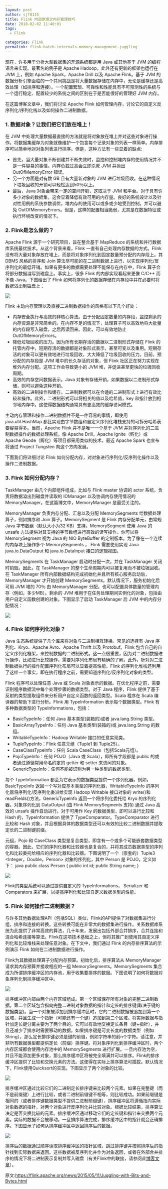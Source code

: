 ```yaml
---
layout: post
author: sjf0115
title: Flink 内部原理之内存管理技巧
date: 2018-02-02 11:40:01
tags:
  - Flink

categories: Flink
permalink: flink-batch-internals-memory-management-juggling
---
```


现在，许多用于分析大型数据集的开源系统都是用 Java 或其他基于 JVM 的编程语言来实现。最著名的例子是 Apache Hadoop，此外还有更新的框架也运行在 JVM 上，例如 Apache Spark，Apache Drill 以及 Apache Flink。基于 JVM 的数据分析引擎面临的一个共同挑战是将大量数据存储在内存中，无论是缓存还是高效处理（如排序和连接）。一个配置繁琐、可靠性和性能具有不可预测性的系统与一个运行稳定、配置较少的系统之间的区别在于是否能很好的管理好 JVM 内存。

在这篇博客文章中，我们将讨论 Apache Flink 如何管理内存，讨论它的自定义反序列化/序列化栈以及如何操作二进制数据。

### 1. 数据对象？让我们把它们放在堆上！

在 JVM 中处理大量数据最直接的方法就是将对象放在堆上并对这些对象进行操作。将数据集缓存为对象就像维护一个包含每个记录对象的列表一样简单。内存排序可以简单地对对象列表进行排序。但是，这种方法有一些显着的缺点:
- 首先，当大量对象不断创建并不断失效时，监控和控制堆内存的使用情况并不是一件容易的事情。内存负载过高会立即杀死 JVM 并抛出 OutOfMemoryError 错误。
- 另一个方面是对有数 GB 且有大量新对象的 JVM 进行垃圾回收。在这种情况下垃圾回收的开销可以轻松达到50％以上。
- 最后，Java 对象会带来一定的空间开销，这取决于 JVM 和平台。对于具有许多小对象的数据集，这会显着降低有效可用的内存量。良好的系统设计以及针对性用例的系统参数调优，堆内存的使用可以或多或少地受到控制，并可以避免 OutOfMemoryErrors。但是，这样的配置相当脆弱，尤其是在数据特征或执行环境改变的情况下。

### 2. Flink是怎么做的？

Apache Flink 源于一个研究项目，旨在整合基于 MapReduce 的系统和并行数据库系统最优技术。从这个背景来看，Flink 一直有自己处理内存数据的方式。Flink 没有将大量对象存放在堆上，而是将对象序列化到固定数量预分配的内存段上。其 DBMS 风格的排序和 Join 算法尽可能的在二进制数据上进行，以实现序列化/反序列化的最低开销。如果有更多的数据需要处理不能保存在内存中，Flink 算子会将部分数据溢写到磁盘上。事实上，很多 Flink 的内部实现看起来更像 C/C++ 而不像 Java。下图给出了 Flink 如何将序列化的数据存储在内存段中并在必要时将数据溢出到磁盘上：

![](https://github.com/sjf0115/ImageBucket/blob/main/Flink/flink-batch-internals-memory-management-juggling-1.png?raw=true)

Flink 主动内存管理以及直接二进制数据操作的风格有以下几个好处：
- 内存安全执行与高效的非核心算法。由于分配固定数量的内存段，监控剩余的内存资源是非常简单的。在内存不足的情况下，处理算子可以高效地将大批量的内存段写入磁盘，之后再读回来。因此，可以有效地防止 OutOfMemoryErrors。
- 降低垃圾回收的压力。因为所有长期存活的数据以二进制形式存储在 Flink 的托管内存中，短期存活的数据都是对象形式表示，甚至可变以及重用。短期存活的对象可以更有效地进行垃圾回收，大大降低了垃圾回收的压力。目前，预分配的内存段是 JVM 堆中的长久存活的对象，但 Flink 社区正在努力实现在堆外内存分配。这项工作会导致更小的 JVM 堆，并促进甚至更快的垃圾回收周期。
- 高效的内存空间数据表示。Java 对象有存储开销，如果数据以二进制形式存储，则可以避免这种开销。
- 高效的二进制操作和缓存。二进制数据可以在合适的二进制形式上进行有效比较和操作。此外，二进制形式可以将相关的值以及哈希值，key 和指针放到相邻地内存中。这使得数据结构通常具有更高效的缓存访问模式。

主动内存管理和操作二进制数据并不是一件容易的事情，即使用 java.util.HashMap 都比实现由字节数组和自定义序列化堆栈支持的可拆分哈希表要容易得多。当然，Apache Flink 并不是唯一一个基于 JVM 并对序列化的二进制数据操作的数据处理系统。像 Apache Drill，Apache Ignite（孵化）或 Apache Geode（孵化）等项目都采用类似的技术，最近 Apache Spark 也宣布将通过 Project Tungsten 向这个方向发展。

下面我们将详细讨论 Flink 如何分配内存，对对象进行序列化/反序列化操作以及操作二进制数据。

### 3. Flink 如何分配内存？

TaskManager 由几个内部组件组成，比如与 Flink master 协调的 actor 系统，负责将数据溢出到磁盘并读取的 IOManager 以及协调内存使用情况的 MemoryManager。在这篇博文中，MemoryManager 是最受关注的。

MemoryManager 负责内存分配、汇总以及分配 MemorySegments 给数据处理算子，例如排序和 Join 算子。MemorySegment 是 Flink 内存分配单元，由常规 Java 字节数组（默认大小为32 KB）支持。MemorySegment 使用 Java 的 unsafe 方法提供对其支持的字节数组进行高效的读写操作。你可以将 MemorySegment 视为 Java 的 NIO ByteBuffer 的定制版本。为了像在一个连续的内存块上操作多个 MemorySegments ， Flink 需要使用实现 Java java.io.DataOutput 和 java.io.DataInput 接口的逻辑视图。

MemorySegments 在 TaskManager 启动时分配一次，并在 TaskManager 关闭时销毁。因此，在 TaskManager 的整个生命周期内可以被复用而不被垃圾回收。在 TaskManager 所有内部数据结构完成初始化并且所有核心服务启动后，MemoryManager 才开始创建 MemorySegments。默认情况下，服务初始化后可用 JVM 堆的 70％ 由 MemoryManager 分配。也可以配置具体数量的管理内存（例如，多少MB）。剩余的 JVM 堆用于在任务处理期间实例化的对象，包括由用户自定义函数创建的对象。下图显示了启动 TaskManager 后 JVM 中的内存分配情况：

![](https://github.com/sjf0115/ImageBucket/blob/main/Flink/flink-batch-internals-memory-management-juggling-2.png?raw=true)

### 4. Flink 如何序列化对象？

Java 生态系统提供了几个库来将对象与二进制相互转换。常见的选择有 Java 序列化、Kryo、Apache Avro、Apache Thrift 以及 Protobuf。Flink 包含自己的自定义序列化框架，来控制数据的二进制形式。这一点很重要，因为对二进制数据进行操作，比如进行比较操作，需要对序列化布局有精确的了解。此外，针对对二进制数据执行的操作配置序列化布局可以显着提高性能。Flink 的序列化堆栈还利用了这样一个事实，即在执行程序之前，需要知道序列化/反序列化对象的类型。

Flink 程序可以处理任意 Java 或 Scala 对象表示的数据。在优化程序之前，需要识别程序数据流中每个处理步骤的数据类型。对于 Java 程序，Flink 提供了基于反射的类型提取组件来分析用户自定义函数的返回类型。Scala 程序在 Scala 编译器的帮助下进行分析。Flink 用 TypeInformation 表示每个数据类型。Flink 有多种数据类型的 TypeInformations，包括：
- BasicTypeInfo：任何 Java 基本类型(装箱的)或者 java.lang.String 类型。
- BasicArrayTypeInfo：任何 Java 基本类型(装箱的)或 java.lang.String 的数组。
- WritableTypeInfo：Hadoop Writable 接口的任意实现类。
- TupleTypeInfo：Flink 任意元组（Tuple1 到 Tuple25）。
- CaseClassTypeInfo：任何 Scala CaseClass（包括Scala元组）。
- PojoTypeInfo：任何 POJO（Java 或 Scala），即所有字段都是 public 的或者通过遵循常用命名约定的 getter 和 setter 来访问的对象。
- GenericTypeInfo：任何不能被识别为另一种类型的数据类型。

每个 TypeInformation 都会为它表示的数据类型提供一个序列化器。例如，BasicTypeInfo 返回一个写对应基本类型的序列化器，WritableTypeInfo 的序列化器将序列化/反序列化委派给实现 Hadoop Writable 接口对象的 write()和 readFields()方法，GenericTypeInfo 返回一个将序列化委托给 Kryo 的序列化器。对象序列化到 DataOutput (由 Flink MemorySegments 支持) 通过 Java 高效的 unsafe 操作自动进行。对于可用作 Key 的数据类型，即可以进行比较和 Hash 的，TypeInformation 提供了 TypeComparator。TypeComparator 进行比较和 Hash 对象，并且根据具体的数据类型还可以有效的比较二进制数据并提取定长的二进制键前缀。

元组，Pojo 和 CaseClass 类型是复合类型，即含有一个或多个可能嵌套数据类型的容器。因此，它们的序列化器和比较器也是复合的，并将其成员数据类型的序列化和比较委托给相应的序列化器和比较器。下图说明了一个（嵌套的）Tuple3 <Integer，Double，Person> 对象的序列化，其中 Person 是 POJO，定义如下：
java
public class Person {
    public int id;
    public String name;
}

![](https://github.com/sjf0115/ImageBucket/blob/main/Flink/flink-batch-internals-memory-management-juggling-3.png?raw=true)

Flink的类型系统可以通过提供自定义的 TypeInformations， Serializer 和 Comparators 来扩展，以提高序列化和比较自定义数据类型的性能。

### 5. Flink 如何操作二进制数据？

与许多其他数据处理API（包括SQL）类似，Flink的API提供了对数据集进行分组，排序和连接的转换。这些转换可能在非常大的数据集进行操作。关系数据库系统为此提供了非常高效的算法，几十年来，发展出包括外部合并排序，合并连接和混合哈希连接等算法。Flink在这项技术基础之上，但将其推广到使用其自定义序列化和比较堆栈来处理任意对象。在下文中，我们通过 Flink 的内存排序算法的示例演示 Flink 如何在二进制数据进行操作。

Flink为其数据处理算子分配内存预算。初始化后，排序算法从 MemoryManager 请求其内存预算并接收相应的一组 MemorySegments。MemorySegments 集合成为所谓排序缓冲区的内存池，用于收集要排序的数据。下图说明了如何将数据对象序列化到排序缓冲区中。

![](https://github.com/sjf0115/ImageBucket/blob/main/Flink/flink-batch-internals-memory-management-juggling-4.png?raw=true)

排序缓冲区内部由两个内存区域组成。第一个区域保存所有对象的完整二进制数据。第二个区域包含指向完整二进制对象数据的指针和定长的排序键(取决于键的数据类型)。当一个对象被添加到排序缓冲区时，它的二进制数据被追加到第一个区域，并且生成一个指针（可能还有一个键）追加到第二个区域。将实际数据与指针加定长键分离主要为了两个目的。它可以有效地交换定长条目（键+指针），并且还减少了排序时需要移动的数据。如果排序键是可变长度的数据类型（例如 String），那么定长排序键必须是键的前缀，例如字符串的前n个字符。请注意，并非所有数据类型都提供定长（前缀）排序键。将对象序列化到排序缓冲区时，两个内存区域都会使用内存池中的 MemorySegments 进行扩展。一旦内存池为空，并且不能添加更多对象，那么排序缓冲区将被完全填满并可以排序。Flink的排序缓冲区提供了比较和交换元素的方法。这使得在实际上排序算法可插拔。默认情况下，Flink使用Quicksort的实现。下图显示了两个对象的比较。

![](https://github.com/sjf0115/ImageBucket/blob/main/Flink/flink-batch-internals-memory-management-juggling-5.png?raw=true)

排序缓冲区通过比较它们的二进制定长排序键来比较两个元素。如果在完整键（而不是前缀键）上进行比较，或者二进制前缀键不相等，则比较成功。如果前缀键是相同的（或者排序键数据类型不提供二进制前缀键），排序缓冲区将遵循指向实际对象数据的指针，对两个对象进行反序列化并比较对象。根据比较结果，排序算法决定是否交换比较的元素。排序缓冲区通过移动它们的定长键和指针来交换两个元素。实际的数据不会被移动。一旦排序算法完成，排序缓冲区中的指针就会正确排序。下图显示了如何从排序缓冲区中返回排序后的数据。

![](https://github.com/sjf0115/ImageBucket/blob/main/Flink/flink-batch-internals-memory-management-juggling-6.png?raw=true)

排序后的数据通过顺序读取排序缓冲区的指针区域，跳过排序键并按照排序后的指针找到实际数据来返回。这些数据被反序列化并作为对象返回，或者在外部合并排序的情况下将二进制表示复制并写入磁盘（有关Flink中的联接，请参阅此[博客文章](http://flink.apache.org/news/2015/03/13/peeking-into-Apache-Flinks-Engine-Room.html)）。

原文:https://flink.apache.org/news/2015/05/11/Juggling-with-Bits-and-Bytes.html
